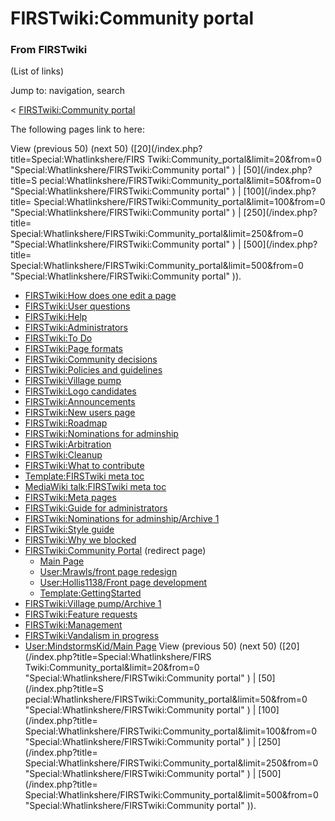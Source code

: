 
# FIRSTwiki:Community portal

### From FIRSTwiki

(List of links)

Jump to: navigation, search

&lt; [FIRSTwiki:Community
portal](/index.php?title=FIRSTwiki:Community_portal&redirect=no
"FIRSTwiki:Community portal" )  

The following pages link to here:

View (previous 50) (next 50) ([20](/index.php?title=Special:Whatlinkshere/FIRS
Twiki:Community_portal&limit=20&from=0
"Special:Whatlinkshere/FIRSTwiki:Community portal" ) | [50](/index.php?title=S
pecial:Whatlinkshere/FIRSTwiki:Community_portal&limit=50&from=0
"Special:Whatlinkshere/FIRSTwiki:Community portal" ) | [100](/index.php?title=
Special:Whatlinkshere/FIRSTwiki:Community_portal&limit=100&from=0
"Special:Whatlinkshere/FIRSTwiki:Community portal" ) | [250](/index.php?title=
Special:Whatlinkshere/FIRSTwiki:Community_portal&limit=250&from=0
"Special:Whatlinkshere/FIRSTwiki:Community portal" ) | [500](/index.php?title=
Special:Whatlinkshere/FIRSTwiki:Community_portal&limit=500&from=0
"Special:Whatlinkshere/FIRSTwiki:Community portal" )).

  * [FIRSTwiki:How does one edit a page](/index.php/FIRSTwiki:How_does_one_edit_a_page "FIRSTwiki:How does one edit a page" )
  * [FIRSTwiki:User questions](/index.php/FIRSTwiki:User_questions "FIRSTwiki:User questions" )
  * [FIRSTwiki:Help](/index.php/FIRSTwiki:Help "FIRSTwiki:Help" )
  * [FIRSTwiki:Administrators](/index.php/FIRSTwiki:Administrators "FIRSTwiki:Administrators" )
  * [FIRSTwiki:To Do](/index.php/FIRSTwiki:To_Do "FIRSTwiki:To Do" )
  * [FIRSTwiki:Page formats](/index.php/FIRSTwiki:Page_formats "FIRSTwiki:Page formats" )
  * [FIRSTwiki:Community decisions](/index.php/FIRSTwiki:Community_decisions "FIRSTwiki:Community decisions" )
  * [FIRSTwiki:Policies and guidelines](/index.php/FIRSTwiki:Policies_and_guidelines "FIRSTwiki:Policies and guidelines" )
  * [FIRSTwiki:Village pump](/index.php/FIRSTwiki:Village_pump "FIRSTwiki:Village pump" )
  * [FIRSTwiki:Logo candidates](/index.php/FIRSTwiki:Logo_candidates "FIRSTwiki:Logo candidates" )
  * [FIRSTwiki:Announcements](/index.php/FIRSTwiki:Announcements "FIRSTwiki:Announcements" )
  * [FIRSTwiki:New users page](/index.php/FIRSTwiki:New_users_page "FIRSTwiki:New users page" )
  * [FIRSTwiki:Roadmap](/index.php/FIRSTwiki:Roadmap "FIRSTwiki:Roadmap" )
  * [FIRSTwiki:Nominations for adminship](/index.php/FIRSTwiki:Nominations_for_adminship "FIRSTwiki:Nominations for adminship" )
  * [FIRSTwiki:Arbitration](/index.php/FIRSTwiki:Arbitration "FIRSTwiki:Arbitration" )
  * [FIRSTwiki:Cleanup](/index.php/FIRSTwiki:Cleanup "FIRSTwiki:Cleanup" )
  * [FIRSTwiki:What to contribute](/index.php/FIRSTwiki:What_to_contribute "FIRSTwiki:What to contribute" )
  * [Template:FIRSTwiki meta toc](/index.php/Template:FIRSTwiki_meta_toc "Template:FIRSTwiki meta toc" )
  * [MediaWiki talk:FIRSTwiki meta toc](/index.php/MediaWiki_talk:FIRSTwiki_meta_toc "MediaWiki talk:FIRSTwiki meta toc" )
  * [FIRSTwiki:Meta pages](/index.php/FIRSTwiki:Meta_pages "FIRSTwiki:Meta pages" )
  * [FIRSTwiki:Guide for administrators](/index.php/FIRSTwiki:Guide_for_administrators "FIRSTwiki:Guide for administrators" )
  * [FIRSTwiki:Nominations for adminship/Archive 1](/index.php/FIRSTwiki:Nominations_for_adminship/Archive_1 "FIRSTwiki:Nominations for adminship/Archive 1" )
  * [FIRSTwiki:Style guide](/index.php/FIRSTwiki:Style_guide "FIRSTwiki:Style guide" )
  * [FIRSTwiki:Why we blocked](/index.php/FIRSTwiki:Why_we_blocked "FIRSTwiki:Why we blocked" )
  * [FIRSTwiki:Community Portal](/index.php?title=FIRSTwiki:Community_Portal&redirect=no "FIRSTwiki:Community Portal" ) (redirect page) 
    * [Main Page](/index.php/Main_Page "Main Page" )
    * [User:Mrawls/front page redesign](/index.php/User:Mrawls/front_page_redesign "User:Mrawls/front page redesign" )
    * [User:Hollis1138/Front page development](/index.php/User:Hollis1138/Front_page_development "User:Hollis1138/Front page development" )
    * [Template:GettingStarted](/index.php/Template:GettingStarted "Template:GettingStarted" )
  * [FIRSTwiki:Village pump/Archive 1](/index.php/FIRSTwiki:Village_pump/Archive_1 "FIRSTwiki:Village pump/Archive 1" )
  * [FIRSTwiki:Feature requests](/index.php/FIRSTwiki:Feature_requests "FIRSTwiki:Feature requests" )
  * [FIRSTwiki:Management](/index.php/FIRSTwiki:Management "FIRSTwiki:Management" )
  * [FIRSTwiki:Vandalism in progress](/index.php/FIRSTwiki:Vandalism_in_progress "FIRSTwiki:Vandalism in progress" )
  * [User:MindstormsKid/Main Page](/index.php/User:MindstormsKid/Main_Page "User:MindstormsKid/Main Page" )
View (previous 50) (next 50) ([20](/index.php?title=Special:Whatlinkshere/FIRS
Twiki:Community_portal&limit=20&from=0
"Special:Whatlinkshere/FIRSTwiki:Community portal" ) | [50](/index.php?title=S
pecial:Whatlinkshere/FIRSTwiki:Community_portal&limit=50&from=0
"Special:Whatlinkshere/FIRSTwiki:Community portal" ) | [100](/index.php?title=
Special:Whatlinkshere/FIRSTwiki:Community_portal&limit=100&from=0
"Special:Whatlinkshere/FIRSTwiki:Community portal" ) | [250](/index.php?title=
Special:Whatlinkshere/FIRSTwiki:Community_portal&limit=250&from=0
"Special:Whatlinkshere/FIRSTwiki:Community portal" ) | [500](/index.php?title=
Special:Whatlinkshere/FIRSTwiki:Community_portal&limit=500&from=0
"Special:Whatlinkshere/FIRSTwiki:Community portal" )).

